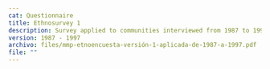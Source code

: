```yaml
---
cat: Questionnaire
title: Ethnosurvey 1
description: Survey applied to communities interviewed from 1987 to 1997, and in 1982
version: 1987 - 1997
archivo: files/mmp-etnoencuesta-versión-1-aplicada-de-1987-a-1997.pdf
file: ""
---
```

